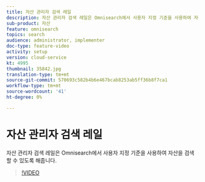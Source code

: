 ```yaml
---
title: 자산 관리자 검색 레일
description: 자산 관리자 검색 레일은 Omnisearch에서 사용자 지정 기준을 사용하여 자산을 검색할 수 있도록 해줍니다.
sub-product: 자산
feature: omnisearch
topics: search
audience: administrator, implementer
doc-type: feature-video
activity: setup
version: cloud-service
kt: 4995
thumbnail: 35842.jpg
translation-type: tm+mt
source-git-commit: 570693c582b4b6e467bcab8253ab5ff36b8f7ca1
workflow-type: tm+mt
source-wordcount: '41'
ht-degree: 0%

---
```



# 자산 관리자 검색 레일

자산 관리자 검색 레일은 Omnisearch에서 사용자 지정 기준을 사용하여 자산을 검색할 수 있도록 해줍니다.

>[!VIDEO](https://video.tv.adobe.com/v/35842/?quality=12&learn=on&hidetitle=true)
